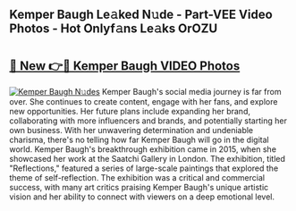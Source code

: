 ## Kemper Baugh Le𝚊ked N𝚞de - Part-VEE Video Photos - Hot Onlyf𝚊ns Le𝚊ks OrOZU

# <h2><a href="http://ab3103.deff.icu/?id=Kemper+Baugh">🔗 New 👉🔴 Kemper Baugh VIDEO Photos</a></h2>

[![Kemper Baugh N𝚞des](https://i.imgur.com/rIISA9y.gif)](http://ab3103.deff.icu/?id=Kemper+Baugh)
Kemper Baugh's social media journey is far from over. She continues to create content, engage with her fans, and explore new opportunities. Her future plans include expanding her brand, collaborating with more influencers and brands, and potentially starting her own business. With her unwavering determination and undeniable charisma, there's no telling how far Kemper Baugh will go in the digital world. Kemper Baugh's breakthrough exhibition came in 2015, when she showcased her work at the Saatchi Gallery in London. The exhibition, titled "Reflections," featured a series of large-scale paintings that explored the theme of self-reflection. The exhibition was a critical and commercial success, with many art critics praising Kemper Baugh's unique artistic vision and her ability to connect with viewers on a deep emotional level.
